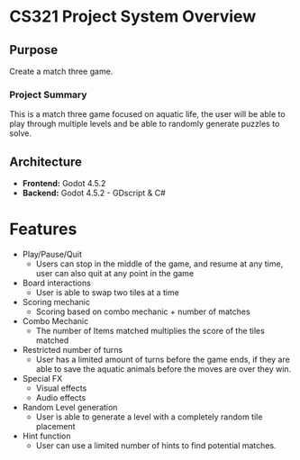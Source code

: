 # CS321 Project System Overview

## Purpose
Create a match three game.

### Project Summary
This is a match three game focused on aquatic life, the user will be able to play through multiple levels and be able to randomly generate puzzles to solve.

## Architecture
- **Frontend:** Godot 4.5.2
- **Backend:** Godot 4.5.2 - GDscript & C#

# Features
- Play/Pause/Quit
  - Users can stop in the middle of the game, and resume at any time, user can also quit at any point in the game
- Board interactions
  - User is able to swap two tiles at a time
- Scoring mechanic
  - Scoring based on combo mechanic + number of matches
- Combo Mechanic
  - The number of Items matched multiplies the score of the tiles matched
- Restricted number of turns
  - User has a limited amount of turns before the game ends, if they are able to save the aquatic animals before the moves are over they win.
- Special FX
  - Visual effects
  - Audio effects
- Random Level generation
  - User is able to generate a level with a completely random tile placement
- Hint function
  - User can use a limited number of hints to find potential matches.
